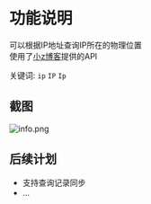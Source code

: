 # 功能说明

可以根据IP地址查询IP所在的物理位置  
使用了[小z博客](https://doc.xiaoz.me/#/api/ipinfo)提供的API

关键词: `ip` `IP` `Ip`

## 截图

![info.png](https://i.loli.net/2019/05/08/5cd1b9fc81cc8.png)

## 后续计划
- 支持查询记录同步
- ...
